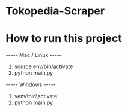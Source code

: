 # Tokopedia-Scraper

# How to run this project
----- Mac / Linux -----
1. source env/bin/activate
2. python main.py

----- Windows -----
1. venv\bin\activate
2. python main.py
